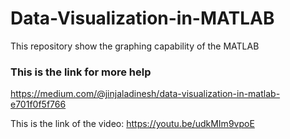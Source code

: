# Data-Visualization-in-MATLAB
This repository show the graphing capability of the MATLAB

### This is the link for more help
https://medium.com/@jinjaladinesh/data-visualization-in-matlab-e701f0f5f766

This is the link of the video: https://youtu.be/udkMIm9vpoE

